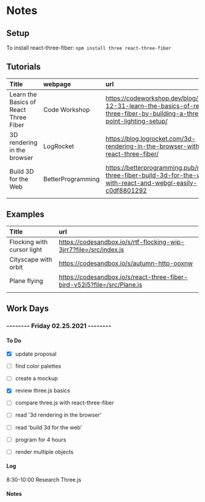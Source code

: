 # Notes

## Setup

To install react-three-fiber: `npm install three react-three-fiber`

## Tutorials

| Title | webpage | url | complete |
| :------------- | :------------- | :------------- | :------------- |
| Learn the Basics of React Three Fiber | Code Workshop | https://codeworkshop.dev/blog/2019-12-31-learn-the-basics-of-react-three-fiber-by-building-a-three-point-lighting-setup/ | ✅ |
| 3D rendering in the browser | LogRocket | https://blog.logrocket.com/3d-rendering-in-the-browser-with-react-three-fiber/ | ❌ |  
| Build 3D for the Web | BetterProgramming | https://betterprogramming.pub/react-three-fiber-build-3d-for-the-web-with-react-and-webgl-easily-c0df8801292 | ❌ |  
|  |  |  |  |  

## Examples

| Title |  url |
| :------------- | :------------- | 
| Flocking with cursor light | https://codesandbox.io/s/rtf-flocking-wip-3jrr7?file=/src/index.js |
| Cityscape with orbit | https://codesandbox.io/s/autumn-http-ooxnw |
| Plane flying | https://codesandbox.io/s/react-three-fiber-bird-v52i5?file=/src/Plane.js |
|  |  |

## Work Days

### -------- Friday 02.25.2021 -------- 

#### To Do

- [x] update proposal
- [ ] find color palettes
- [ ] create a mockup

- [x] review three.js basics
- [ ] compare three.js with react-three-fiber
- [ ] read '3d rendering in the browser'
- [ ] read 'build 3d for the web'

- [ ] program for 4 hours
- [ ] render multiple objects

#### Log

8:30-10:00 Research Three.js

#### Notes
